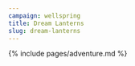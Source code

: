 ```yaml
---
campaign: wellspring
title: Dream Lanterns
slug: dream-lanterns
---
```


{% include pages/adventure.md %}
